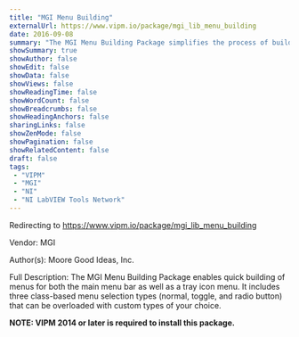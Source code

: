 ```yaml
---
title: "MGI Menu Building"
externalUrl: https://www.vipm.io/package/mgi_lib_menu_building
date: 2016-09-08
summary: "The MGI Menu Building Package simplifies the process of building menus"
showSummary: true
showAuthor: false
showEdit: false
showData: false
showViews: false
showReadingTime: false
showWordCount: false
showBreadcrumbs: false
showHeadingAnchors: false
sharingLinks: false
showZenMode: false
showPagination: false
showRelatedContent: false
draft: false
tags:
 - "VIPM"
 - "MGI"
 - "NI"
 - "NI LabVIEW Tools Network"
---
```


Redirecting to https://www.vipm.io/package/mgi_lib_menu_building

Vendor: MGI

Author(s): Moore Good Ideas, Inc.
 
Full Description:
The MGI Menu Building Package enables quick building of menus for both the main menu bar as well as a tray icon menu. It includes three class-based menu selection types (normal, toggle, and radio button) that can be overloaded with custom types of your choice. 

**NOTE:  VIPM 2014 or later  is required to install this package.**